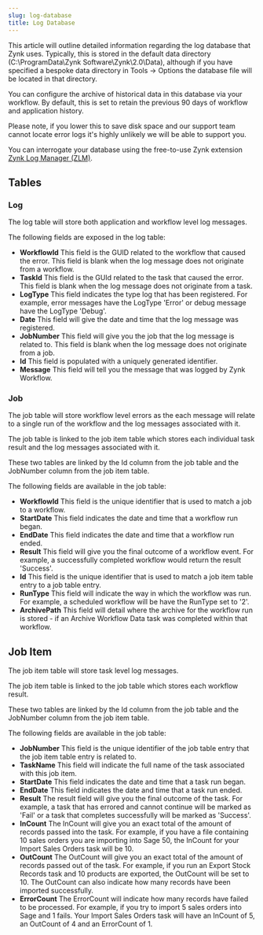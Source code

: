```yaml
---
slug: log-database
title: Log Database
---
```

This article will outline detailed information regarding the log database that Zynk uses. Typically, this is stored in the default data directory (C:\ProgramData\Zynk Software\Zynk\2.0\Data), although if you have specified a bespoke data directory in Tools -> Options the database file will be located in that directory.

You can configure the archive of historical data in this database via your workflow. By default, this is set to retain the previous 90 days of workflow and application history.

Please note, if you lower this to save disk space and our support team cannot locate error logs it's highly unlikely we will be able to support you.

You can interrogate your database using the free-to-use Zynk extension [Zynk Log Manager (ZLM)](zynk-log-manager-zlm).

## Tables
### Log
The log table will store both application and workflow level log messages. 

The following fields are exposed in the log table:

* __WorkflowId__ This field is the GUID related to the workflow that caused the error. This field is blank when the log message does not originate from a workflow.
* __TaskId__ This field is the GUId related to the task that caused the error. This field is blank when the log message does not originate from a task.
* __LogType__ This field indicates the type log that has been registered. For example, error messages have the LogType 'Error' or debug message have the LogType 'Debug'.
* __Date__ This field will give the date and time that the log message was registered.
* __JobNumber__ This field will give you the job that the log message is related to. This field is blank when the log message does not originate from a job.
* __Id__ This field is populated with a uniquely generated identifier.
* __Message__ This field will tell you the message that was logged by Zynk Workflow.

### Job
The job table will store workflow level errors as the each message will relate to a single run of the workflow and the log messages associated with it.

The job table is linked to the job item table which stores each individual task result and the log messages associated with it. 

These two tables are linked by the Id column from the job table and the JobNumber column from the job item table.

The following fields are available in the job table:
* __WorkflowId__ This field is the unique identifier that is used to match a job to a workflow.
* __StartDate__ This field indicates the date and time that a workflow run began.
* __EndDate__ This field indicates the date and time that a workflow run ended.
* __Result__ This field will give you the final outcome of a workflow event. For example, a successfully completed workflow would return the result 'Success'.
* __Id__ This field is the unique identifier that is used to match a job item table entry to a job table entry.
* __RunType__ This field will indicate the way in which the workflow was run. For example, a scheduled workflow will be have the RunType set to '2'.
* __ArchivePath__ This field will detail where the archive for the workflow run is stored - if an Archive Workflow Data task was completed within that workflow.

## Job Item
The job item table will store task level log messages.

The job item table is linked to the job table which stores each workflow result.

These two tables are linked by the Id column from the job table and the JobNumber column from the job item table.

The following fields are available in the job table:
* __JobNumber__ This field is the unique identifier of the job table entry that the job item table entry is related to.
* __TaskName__ This field will indicate the full name of the task associated with this job item.
* __StartDate__ This field indicates the date and time that a task run began.
* __EndDate__ This field indicates the date and time that a task run ended.
* __Result__ The result field will give you the final outcome of the task. For example, a task that has errored and cannot continue will be marked as 'Fail' or a task that completes successfully will be marked as 'Success'.
* __InCount__ The InCount will give you an exact total of the amount of records passed into the task. For example, if you have a file containing 10 sales orders you are importing into Sage 50, the InCount for your Import Sales Orders task will be 10.
* __OutCount__ The OutCount will give you an exact total of the amount of records passed out of the task. For example, if you run an Export Stock Records task and 10 products are exported, the OutCount will be set to 10. The OutCount can also indicate how many records have been imported successfully.
* __ErrorCount__ The ErrorCount will indicate how many records have failed to be processed. For example, if you try to import 5 sales orders into Sage and 1 fails. Your Import Sales Orders task will have an InCount of 5, an OutCount of 4 and an ErrorCount of 1.